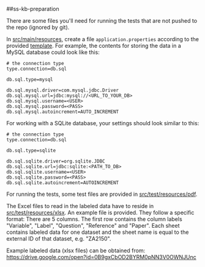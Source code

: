##ss-kb-preparation

There are some files you'll need for running the tests that are not pushed to the repo (ignored by git).

In [src/main/resources](ss-kb-preparation/src/main/resources), create a file ```application.properties``` according to the provided [template](ss-kb-preparation/src/main/resources/application.properties.TEMPLATE). For example, the contents for storing the data in a MySQL database could look like this:

```
# the connection type
type.connection=db.sql

db.sql.type=mysql

db.sql.mysql.driver=com.mysql.jdbc.Driver
db.sql.mysql.url=jdbc:mysql://<URL_TO_YOUR_DB>
db.sql.mysql.username=<USER>
db.sql.mysql.password=<PASS>
db.sql.mysql.autoincrement=AUTO_INCREMENT
```

For working with a SQLite database, your settings should look similar to this:

```
# the connection type
type.connection=db.sql

db.sql.type=sqlite

db.sql.sqlite.driver=org.sqlite.JDBC
db.sql.sqlite.url=jdbc:sqlite:<PATH_TO_DB>
db.sql.sqlite.username=<USER>
db.sql.sqlite.password=<PASS>
db.sql.sqlite.autoincrement=AUTOINCREMENT
```

For running the tests, some test files are provided in [src/test/resources/pdf](ss-kb-preparation/src/test/resources/pdf).

The Excel files to read in the labeled data have to reside in [src/test/resources/xlsx](ss-kb-preparation/src/test/resources/xlsx). An example file is provided. They follow a specific format: There are 5 columns. The first row contains the column labels "Variable", "Label", "Question", "Reference" and "Paper". Each sheet contains labeled data for one dataset and the sheet name is equal to the external ID of that dataset, e.g. "ZA2150".

Example labeled data (xlsx files) can be obtained from: https://drive.google.com/open?id=0B9gxCbOD2BYRM0pNN3V0OWNJUnc
